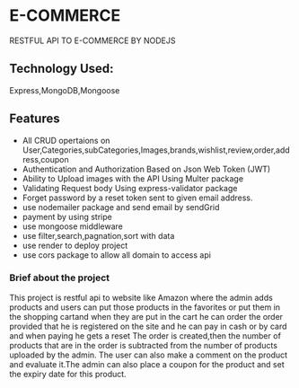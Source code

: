 # E-COMMERCE
RESTFUL API TO E-COMMERCE BY NODEJS
## Technology Used:
Express,MongoDB,Mongoose

## Features
<ul>
<li>All CRUD opertaions on User,Categories,subCategories,Images,brands,wishlist,review,order,address,coupon</li>
<li>Authentication and Authorization Based on Json Web Token (JWT)</li>
<li>Ability to Upload images with the API Using Multer package </li>
<li>Validating Request body Using express-validator package</li>
<li>Forget password by a reset token sent to given email address.</li>
<li>use nodemailer package and send email by sendGrid</li>
<li> payment by using stripe </li>
<li>use mongoose middleware</li>
<li>use filter,search,pagnation,sort with data</li>
<li>use render to deploy project</li>
<li>use cors package to allow all domain to access api</li>
</ul>

### Brief about the project
<p>
This project is restful api to website like Amazon where the admin adds products and users can put those products in the favorites or put them in the shopping cartand when they are put in the cart he can order the order provided that he is registered on the site and he can pay in cash or by card and 
when paying he gets a reset The order is created,then the number of products that are in the order is subtracted from the number of products uploaded by the admin. The user can also make a comment on the product and evaluate it.The admin can also place a coupon for the product and set the expiry date for this product.
</p>
